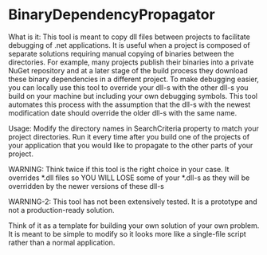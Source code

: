 # BinaryDependencyPropagator


What is it:
This tool is meant to copy dll files between projects to facilitate debugging of .net applications.
It is useful when a project is composed of separate solutions requiring manual copying of binaries between the directories.
For example, many projects publish their binaries into a private NuGet repository and at a later stage of the build process
they download these binary dependencies in a different project.
To make debugging easier, you can locally use this tool to override your dll-s with the other dll-s you build on your machine
but including your own debugging symbols. This tool automates this process with the assumption that the dll-s with the newest
modification date should override the older dll-s with the same name.

Usage:
Modify the directory names in SearchCriteria property to match your project directories.
Run it every time after you build one of the projects of your application that you would like to propagate
to the other parts of your project.

WARNING:
Think twice if this tool is the right choice in your case. It overrides *.dll files so YOU WILL LOSE some of your *.dll-s as
they will be overridden by the newer versions of these dll-s

WARNING-2:
This tool has not been extensively tested. It is a prototype and not a production-ready solution.

Think of it as a template for building your own solution of your own problem.
It is meant to be simple to modify so it looks more like a single-file script rather than a normal application.
